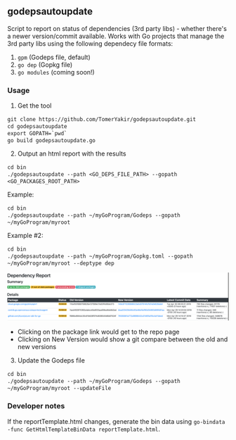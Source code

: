 ## godepsautoupdate
Script to report on status of dependencies (3rd party libs) - whether there's a newer version/commit available.
Works with Go projects that manage the 3rd party libs using the following dependecy file formats:
1. `gpm` (Godeps file, default)
2. `go dep` (Gopkg file)
3. `go modules` (coming soon!)

### Usage
1. Get the tool
```
git clone https://github.com/TomerYakir/godepsautoupdate.git
cd godepsautoupdate
export GOPATH=`pwd`
go build godepsautoupdate.go
```

2. Output an html report with the results
```
cd bin
./godepsautoupdate --path <GO_DEPS_FILE_PATH> --gopath <GO_PACKAGES_ROOT_PATH>
```

Example:
```
cd bin
./godepsautoupdate --path ~/myGoProgram/Godeps --gopath ~/myGoProgram/myroot
```

Example #2:
```
cd bin
./godepsautoupdate --path ~/myGoProgram/Gopkg.toml --gopath ~/myGoProgram/myroot --deptype dep
```


![Report Example](reportScreenshot.png?raw=true "Report Example")

- Clicking on the package link would get to the repo page
- Clicking on New Version would show a git compare between the old and new versions

3. Update the Godeps file
```
cd bin
./godepsautoupdate --path ~/myGoProgram/Godeps --gopath ~/myGoProgram/myroot --updateFile
```

### Developer notes
If the reportTemplate.html changes, generate the bin data using `go-bindata -func GetHtmlTemplateBinData reportTemplate.html`.